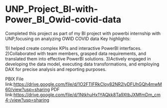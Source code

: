 # UNP_Project_BI-with-Power_BI_Owid-covid-data

Completed this project as part of my BI project with powerbi internship with UNP,focusing on analyzing OWID COVID data
Key highlights:

1)I helped create complex KPIs and interactive PowerBI interfaces.
2)Collaborated with team members, grasped data requirements, and translated them into effective PowerBI solutions.
3)Actively engaged in developing the data model, executing data transformations, and employing DAX for precise analysis and reporting purposes.

PBIX File link:https://drive.google.com/file/d/1O2FTIFRkCloy82NR2lyDFUhGQh4mwM60/view?usp=sharing
PDF link:https://drive.google.com/file/d/1NtkhuHx1YAQkk8Ta9XtbJXMfmDm_cm4-/view?usp=sharing



